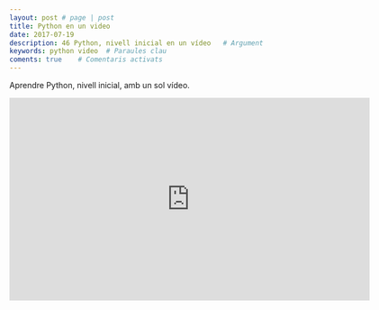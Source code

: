 ```yaml
---
layout: post # page | post
title: Python en un video
date: 2017-07-19 
description: 46 Python, nivell inicial en un vídeo   # Argument
keywords: python video  # Paraules clau
coments: true    # Comentaris activats
---
```


Aprendre Python, nivell inicial, amb un sol vídeo.

<iframe width="640" height="360" src="https://www.youtube.com/embed/N4mEzFDjqtA" frameborder="0" allowfullscreen></iframe>
